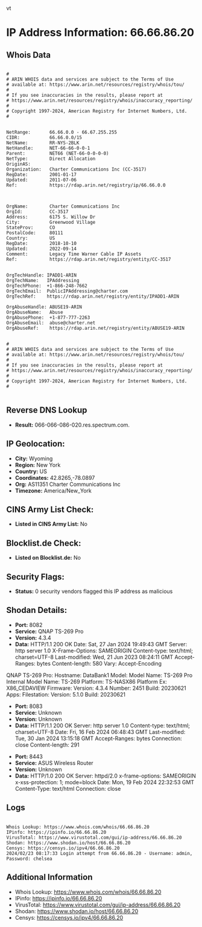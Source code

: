 vt
# IP Address Information: 66.66.86.20

## Whois Data
```

#
# ARIN WHOIS data and services are subject to the Terms of Use
# available at: https://www.arin.net/resources/registry/whois/tou/
#
# If you see inaccuracies in the results, please report at
# https://www.arin.net/resources/registry/whois/inaccuracy_reporting/
#
# Copyright 1997-2024, American Registry for Internet Numbers, Ltd.
#


NetRange:       66.66.0.0 - 66.67.255.255
CIDR:           66.66.0.0/15
NetName:        RR-NYS-2BLK
NetHandle:      NET-66-66-0-0-1
Parent:         NET66 (NET-66-0-0-0-0)
NetType:        Direct Allocation
OriginAS:       
Organization:   Charter Communications Inc (CC-3517)
RegDate:        2001-01-17
Updated:        2011-07-06
Ref:            https://rdap.arin.net/registry/ip/66.66.0.0



OrgName:        Charter Communications Inc
OrgId:          CC-3517
Address:        6175 S. Willow Dr
City:           Greenwood Village
StateProv:      CO
PostalCode:     80111
Country:        US
RegDate:        2018-10-10
Updated:        2022-09-14
Comment:        Legacy Time Warner Cable IP Assets
Ref:            https://rdap.arin.net/registry/entity/CC-3517


OrgTechHandle: IPADD1-ARIN
OrgTechName:   IPAddressing
OrgTechPhone:  +1-866-248-7662 
OrgTechEmail:  PublicIPAddressing@charter.com
OrgTechRef:    https://rdap.arin.net/registry/entity/IPADD1-ARIN

OrgAbuseHandle: ABUSE19-ARIN
OrgAbuseName:   Abuse
OrgAbusePhone:  +1-877-777-2263 
OrgAbuseEmail:  abuse@charter.net
OrgAbuseRef:    https://rdap.arin.net/registry/entity/ABUSE19-ARIN


#
# ARIN WHOIS data and services are subject to the Terms of Use
# available at: https://www.arin.net/resources/registry/whois/tou/
#
# If you see inaccuracies in the results, please report at
# https://www.arin.net/resources/registry/whois/inaccuracy_reporting/
#
# Copyright 1997-2024, American Registry for Internet Numbers, Ltd.
#


```
## Reverse DNS Lookup
- **Result:** 066-066-086-020.res.spectrum.com.

## IP Geolocation:
- **City:** Wyoming
- **Region:** New York
- **Country:** US
- **Coordinates:** 42.8265,-78.0897
- **Org:** AS11351 Charter Communications Inc
- **Timezone:** America/New_York

## CINS Army List Check:
- **Listed in CINS Army List:** 
No

## Blocklist.de Check:
- **Listed on Blocklist.de:** 
No

## Security Flags:
- **Status:** 0 security vendors flagged this IP address as malicious

## Shodan Details:
- **Port:** 8082
- **Service:** QNAP TS-269 Pro
- **Version:** 4.3.4
- **Data:** HTTP/1.1 200 OK
Date: Sat, 27 Jan 2024 19:49:43 GMT
Server: http server 1.0
X-Frame-Options: SAMEORIGIN
Content-type: text/html; charset=UTF-8
Last-modified: Wed, 21 Jun 2023 08:24:11 GMT
Accept-Ranges: bytes
Content-length: 580
Vary: Accept-Encoding


QNAP TS-269 Pro:
  Hostname: DataBank1
  Model:
    Model Name: TS-269 Pro
    Internal Model Name: TS-269
    Platform: TS-NASX86
    Platform Ex: X86_CEDAVIEW
  Firmware:
    Version: 4.3.4
    Number: 2451
    Build: 20230621
  Apps:
    Filestation:
      Version: 5.1.0
      Build: 20230621


- **Port:** 8083
- **Service:** Unknown
- **Version:** Unknown
- **Data:** HTTP/1.1 200 OK
Server: http server 1.0
Content-type: text/html; charset=UTF-8
Date: Fri, 16 Feb 2024 06:48:43 GMT
Last-modified: Tue, 30 Jan 2024 13:15:18 GMT
Accept-Ranges: bytes
Connection: close
Content-length: 291

<html><head><meta http-equiv="Pragma" content="no-cache"><meta http-equiv="expires" content="0"><script>
if(location.hostname.indexOf(':') == -1){location.href='http://'+location.hostname+':'+8080+'/';
}else{location.href='http://['+location.hostname+']:'+8080+'/';}
</script></head></html>


- **Port:** 8443
- **Service:** ASUS Wireless Router
- **Version:** Unknown
- **Data:** HTTP/1.0 200 OK
Server: httpd/2.0
x-frame-options: SAMEORIGIN
x-xss-protection: 1; mode=block
Date: Mon, 19 Feb 2024 22:32:53 GMT
Content-Type: text/html
Connection: close



## Logs
```

Whois Lookup: https://www.whois.com/whois/66.66.86.20
IPinfo: https://ipinfo.io/66.66.86.20
VirusTotal: https://www.virustotal.com/gui/ip-address/66.66.86.20
Shodan: https://www.shodan.io/host/66.66.86.20
Censys: https://censys.io/ipv4/66.66.86.20
2024/02/23 08:17:33 Login attempt from 66.66.86.20 - Username: admin, Password: chelsea

```
## Additional Information
- Whois Lookup: https://www.whois.com/whois/66.66.86.20
- IPinfo: https://ipinfo.io/66.66.86.20
- VirusTotal: https://www.virustotal.com/gui/ip-address/66.66.86.20
- Shodan: https://www.shodan.io/host/66.66.86.20
- Censys: https://censys.io/ipv4/66.66.86.20

